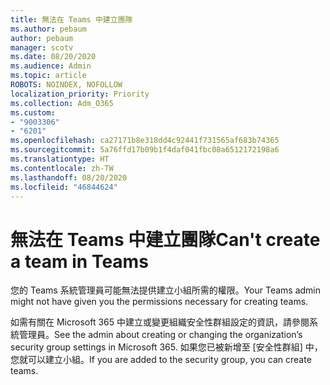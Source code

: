 ```yaml
---
title: 無法在 Teams 中建立團隊
ms.author: pebaum
author: pebaum
manager: scotv
ms.date: 08/20/2020
ms.audience: Admin
ms.topic: article
ROBOTS: NOINDEX, NOFOLLOW
localization_priority: Priority
ms.collection: Adm_O365
ms.custom:
- "9003306"
- "6201"
ms.openlocfilehash: ca27171b8e318dd4c92441f731565af683b74365
ms.sourcegitcommit: 5a76ffd17b09b1f4daf041fbc08a6512172198a6
ms.translationtype: HT
ms.contentlocale: zh-TW
ms.lasthandoff: 08/20/2020
ms.locfileid: "46844624"
---
```

# <a name="cant-create-a-team-in-teams"></a><span data-ttu-id="a6c52-102">無法在 Teams 中建立團隊</span><span class="sxs-lookup"><span data-stu-id="a6c52-102">Can't create a team in Teams</span></span>

<span data-ttu-id="a6c52-103">您的 Teams 系統管理員可能無法提供建立小組所需的權限。</span><span class="sxs-lookup"><span data-stu-id="a6c52-103">Your Teams admin might not have given you the permissions necessary for creating teams.</span></span>  

<span data-ttu-id="a6c52-104">如需有關在 Microsoft 365 中建立或變更組織安全性群組設定的資訊，請參閱系統管理員。</span><span class="sxs-lookup"><span data-stu-id="a6c52-104">See the admin about creating or changing the organization’s security group settings in Microsoft 365.</span></span> <span data-ttu-id="a6c52-105">如果您已被新增至 [安全性群組] 中，您就可以建立小組。</span><span class="sxs-lookup"><span data-stu-id="a6c52-105">If you are added to the security group, you can create teams.</span></span>